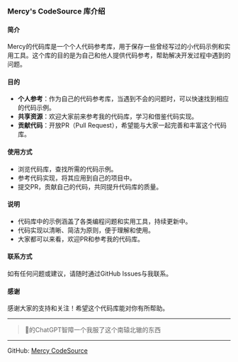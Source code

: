 ### Mercy's CodeSource 库介绍

#### 简介
Mercy的代码库是一个个人代码参考库，用于保存一些曾经写过的小代码示例和实用工具。这个库的目的是为自己和他人提供代码参考，帮助解决开发过程中遇到的问题。

#### 目的
- **个人参考**：作为自己的代码参考库，当遇到不会的问题时，可以快速找到相应的代码示例。
- **共享资源**：欢迎大家前来参考我的代码库，学习和借鉴代码实现。
- **贡献代码**：开放PR（Pull Request），希望能与大家一起完善和丰富这个代码库。

#### 使用方式
- 浏览代码库，查找所需的代码示例。
- 参考代码实现，将其应用到自己的项目中。
- 提交PR，贡献自己的代码，共同提升代码库的质量。

#### 说明
- 代码库中的示例涵盖了各类编程问题和实用工具，持续更新中。
- 代码实现以清晰、简洁为原则，便于理解和使用。
- 大家都可以来看，欢迎PR和参考我的代码库。

#### 联系方式
如有任何问题或建议，请随时通过GitHub Issues与我联系。

#### 感谢
感谢大家的支持和关注！希望这个代码库能对你有所帮助。

---

> 🐎的ChatGPT智障一个我服了这个南辕北辙的东西

---

GitHub: [Mercy CodeSource](#https://github.com/Baakarshan/CodeSource)
